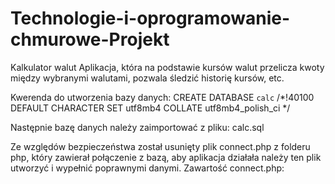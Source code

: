 # Technologie-i-oprogramowanie-chmurowe-Projekt
Kalkulator walut Aplikacja, która na podstawie kursów walut przelicza kwoty między wybranymi walutami, pozwala śledzić historię kursów, etc.

Kwerenda do utworzenia bazy danych:
CREATE DATABASE `calc` /*!40100 DEFAULT CHARACTER SET utf8mb4 COLLATE utf8mb4_polish_ci */

Następnie bazę danych należy zaimportować z pliku: calc.sql

Ze względów bezpieczeństwa został usunięty plik connect.php z folderu php, który zawierał połączenie z bazą, aby aplikacja działała należy ten plik utworzyć i wypełnić poprawnymi danymi.
Zawartość connect.php:

<?php
@$server='localhost';
@$login='root'; 
@$password='';
@$database='calc';
@$data='data';
@$conn=mysqli_connect($server,$login,$passowrd,$database) or die ("Wystąpił błąd połączenia z bazą danych");
?>
